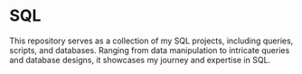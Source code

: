 # SQL
This repository serves as a collection of my SQL projects, including queries, scripts, and databases. Ranging from data manipulation to intricate queries and database designs, it showcases my journey and expertise in SQL.
